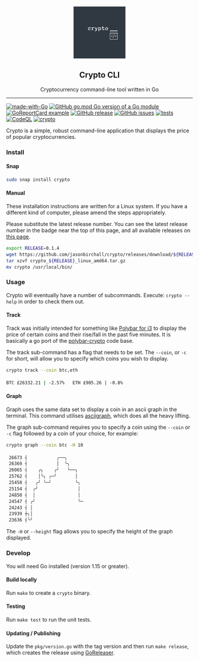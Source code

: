 <p align="center">
  <img alt="crypto logo" src="images/logo.png" height="140" />
  <h2 align="center">Crypto CLI</h2>
  <p align="center">Cryptocurrency command-line tool written in Go</p>
</p>

---

[![made-with-Go](https://img.shields.io/badge/Made%20with-Go-1f425f.svg)](http://golang.org)
[![GitHub go.mod Go version of a Go module](https://img.shields.io/github/go-mod/go-version/jasonbirchall/crypto.svg)](https://github.com/jasonbirchall/crypto)
[![GoReportCard example](https://goreportcard.com/badge/github.com/jasonbirchall/crypto)](https://goreportcard.com/report/github.com/jasonbirchall/crypto)
[![GitHub release](https://img.shields.io/github/release/jasonbirchall/crypto.svg)](https://GitHub.com/jasonbirchall/crypto/releases/)
[![GitHub issues](https://img.shields.io/github/issues/jasonbirchall/crypto.svg)](https://GitHub.com/jasonbirchall/crypto/issues/)
[![tests](https://github.com/jasonbirchall/crypto//workflows/tests/badge.svg)](https://github.com/jasonBirchall/crypto/actions?query=workflow%3A%22tests%22)
[![CodeQL](https://github.com/jasonbirchall/crypto//workflows/CodeQL/badge.svg)](https://github.com/jasonBirchall/crypto/actions?query=workflow%3ACodeQL)
[![crypto](https://snapcraft.io/crypto/badge.svg)](https://snapcraft.io/crypto)


Crypto is a simple, robust command-line application that displays the price of popular cryptocurrencies.

### Install

#### Snap

```bash
sudo snap install crypto
```

#### Manual

These installation instructions are written for a Linux system. If you have a different kind of
computer, please amend the steps appropriately.

Please substitute the latest release number. You can see the latest release
number in the badge near the top of this page, and all available releases on
[this page](https://github.com/jasonBirchall/crypto/releases/).

```bash
export RELEASE=0.1.4
wget https://github.com/jasonbirchall/crypto/releases/download/${RELEASE}/crypto_${RELEASE}_linux_amd64.tar.gz
tar xzvf crypto_${RELEASE}_linux_amd64.tar.gz
mv crypto /usr/local/bin/
```

### Usage

Crypto will eventually have a number of subcommands. Execute: `crypto --help` in order to check them out.

#### Track

Track was initially intended for something like [Polybar for i3](https://github.com/polybar/polybar) to display the price of certain coins and their rise/fall in the past five minutes. It is basically a go port of the [polybar-crypto](https://github.com/willHol/polybar-crypto) code base.

The track sub-command has a flag that needs to be set. The `--coin`, or `-c` for short, will allow you to specify which coins you wish to display.

```bash
crypto track --coin btc,eth

BTC £26332.21 | -2.57%   ETH £905.26 | -0.8%
```

#### Graph

Graph uses the same data set to display a coin in an ascii graph in the terminal. This command utilises [asciigraph](https://github.com/guptarohit/asciigraph), which does all the heavy lifting. 

The graph sub-command requires you to specify a coin using the `--coin` or `-c` flag followed by a coin of your choice, for example:

```bash
crypto graph --coin btc -H 10

 26673 ┤           ╭──╮
 26369 ┤           │  ╰╮
 26065 ┤    ╭╮    ╭╯   ╰──╮
 25762 ┤    │╰╮ ╭─╯       │
 25458 ┤   ╭╯ ╰─╯         ╰╮
 25154 ┤  ╭╯               │
 24850 ┤  │                │
 24547 ┤ ╭╯                ╰─
 24243 ┤ │
 23939 ┼╮│
 23636 ┤╰╯

```

The `-H` or `--height` flag allows you to specify the height of the graph displayed.

### Develop

You will need Go installed (version 1.15 or greater).

#### Build locally

Run `make` to create a `crypto` binary.

#### Testing

Run `make test` to run the unit tests.

#### Updating / Publishing

Update the `pkg/version.go` with the tag version and then run `make release`, which creates the release using [GoReleaser](https://github.com/goreleaser/goreleaser).
